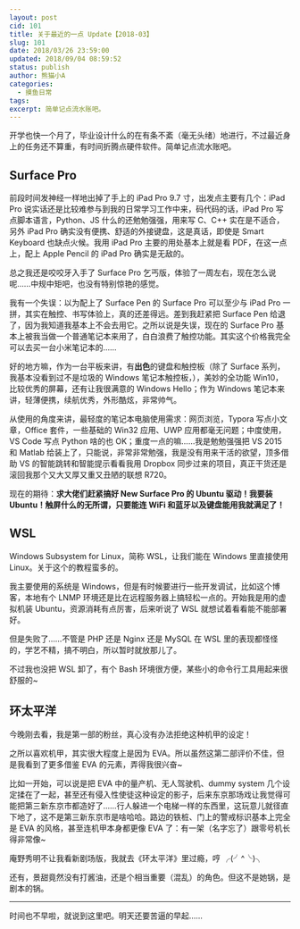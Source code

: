 ```yaml
---
layout: post
cid: 101
title: 关于最近的一点 Update【2018-03】
slug: 101
date: 2018/03/26 23:59:00
updated: 2018/09/04 08:59:52
status: publish
author: 熊猫小A
categories: 
  - 摸鱼日常
tags: 
excerpt: 简单记点流水账吧。
---
```



开学也快一个月了，毕业设计什么的在有条不紊（毫无头绪）地进行，不过最近身上的任务还不算重，有时间折腾点硬件软件。简单记点流水账吧。

## Surface Pro

前段时间发神经一样地出掉了手上的 iPad Pro 9.7 寸，出发点主要有几个：iPad Pro 说实话还是比较难参与到我的日常学习工作中来，码代码的话，iPad Pro 写点脚本语言，Python、JS 什么的还勉勉强强，用来写 C、C++ 实在是不适合，另外 iPad Pro 确实没有便携、舒适的外接键盘，这是真话，即使是 Smart Keyboard 也缺点火候。我用 iPad Pro 主要的用处基本上就是看 PDF，在这一点上，配上 Apple Pencil 的 iPad Pro 确实是无敌的。

总之我还是咬咬牙入手了 Surface Pro 乞丐版，体验了一周左右，现在怎么说呢……中规中矩吧，也没有特别惊艳的感觉。

我有一个失误：以为配上了 Surface Pen 的 Surface Pro 可以至少与 iPad Pro 一拼，其实在触控、书写体验上，真的还差得远。差到我赶紧把 Surface Pen 给退了，因为我知道我基本上不会去用它。之所以说是失误，现在的 Surface Pro 基本上被我当做一个普通笔记本来用了，白白浪费了触控功能。其实这个价格我完全可以去买一台小米笔记本的……

好的地方嘛，作为一台平板来讲，有**出色**的键盘和触控板（除了 Surface 系列，我基本没看到过不是垃圾的 Windows 笔记本触控板，），美妙的全功能 Win10，比较优秀的屏幕，还有让我很满意的 Windows Hello；作为 Windows 笔记本来讲，轻薄便携，续航优秀，外形酷炫，非常帅气。

从使用的角度来讲，最轻度的笔记本电脑使用需求：网页浏览，Typora 写点小文章，Office 套件，一些基础的 Win32 应用、UWP 应用都毫无问题；中度使用，VS Code 写点 Python 啥的也 OK；重度一点的嘛……我是勉勉强强把 VS 2015 和 Matlab 给装上了，只能说，非常非常勉强，我是没有用来干活的欲望，顶多借助 VS 的智能跳转和智能提示看看我用 Dropbox 同步过来的项目，真正干货还是滚回我那个又大又厚又重又丑陋的联想 R720。

现在的期待：**求大佬们赶紧搞好 New Surface Pro 的 Ubuntu 驱动！我要装 Ubuntu！触屏什么的无所谓，只要能连 WiFi 和蓝牙以及键盘能用我就满足了！**

## WSL

Windows Subsystem for Linux，简称 WSL，让我们能在 Windows 里直接使用 Linux。关于这个的教程蛮多的。

我主要使用的系统是 Windows，但是有时候要进行一些开发调试，比如这个博客，本地有个 LNMP 环境还是比在远程服务器上搞轻松一点的。开始我是用的虚拟机装 Ubuntu，资源消耗有点厉害，后来听说了 WSL 就想试着看看能不能部署好。

但是失败了……不管是 PHP 还是 Nginx 还是 MySQL 在 WSL 里的表现都怪怪的，学艺不精，搞不明白，所以暂时就放那儿了。

不过我也没把 WSL 卸了，有个 Bash 环境很方便，某些小的命令行工具用起来很舒服的~

## 环太平洋

今晚刚去看，我是第一部的粉丝，真心没有办法拒绝这种机甲的设定！

之所以喜欢机甲，其实很大程度上是因为 EVA。所以虽然这第二部评价不佳，但是我看到了更多借鉴 EVA 的元素，弄得我很兴奋~

比如一开始，可以说是把 EVA 中的量产机、无人驾驶机、dummy system 几个设定揉在了一起，甚至还有侵入性使徒这种设定的影子，后来东京那场戏让我觉得可能把第三新东京市都造好了……行人躲进一个电梯一样的东西里，这玩意儿就径直下地了，这不是第三新东京市是啥哈哈。路边的铁桩、门上的警戒标识基本上完全是 EVA 的风格，甚至连机甲本身都更像 EVA 了：有一架（名字忘了）跟零号机长得非常像~

庵野秀明不让我看新剧场版，我就去《环太平洋》里过瘾，哼 ╭(╯^╰)╮

还有，景甜竟然没有打酱油，还是个相当重要（混乱）的角色。但这不是她锅，是剧本的锅。

------

时间也不早啦，就说到这里吧。明天还要苦逼的早起……